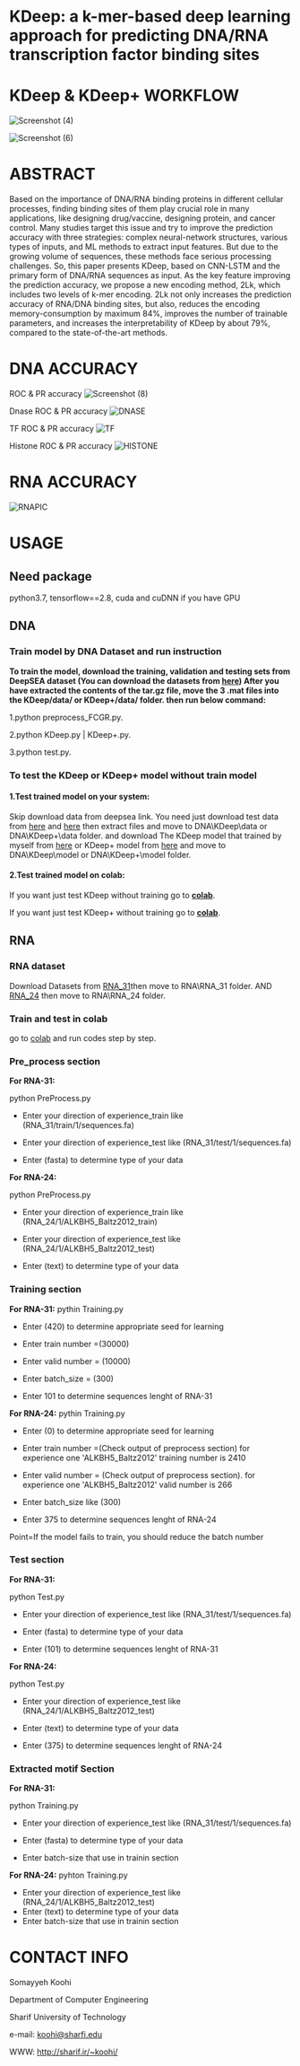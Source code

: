 # KDeep: a k-mer-based deep learning approach for  predicting DNA/RNA transcription factor binding  sites
# KDeep & KDeep+ WORKFLOW
![Screenshot (4)](https://user-images.githubusercontent.com/88847995/216258822-1f120880-749d-45b4-8fa0-473398a45ce3.png)

![Screenshot (6)](https://user-images.githubusercontent.com/88847995/216259426-c3c339fe-daf2-44d9-8845-f69ccdc6b17e.png)

# ABSTRACT
Based on the importance of DNA/RNA binding proteins in different cellular processes, finding binding sites of them play crucial role in many applications, like designing drug/vaccine, designing protein, and cancer control. Many studies target this issue and try to improve the prediction accuracy with three strategies: complex neural-network structures, various types of inputs, and ML methods to extract input features. But due to the growing volume of sequences, these methods face serious processing challenges. So, this paper presents KDeep, based on CNN-LSTM and the primary form of DNA/RNA sequences as input. As the key feature improving the prediction accuracy, we propose a new encoding method, 2Lk, which includes two levels of k-mer encoding. 2Lk not only increases the prediction accuracy of RNA/DNA binding sites, but also, reduces the encoding memory-consumption by maximum 84%, improves the number of trainable parameters, and increases the interpretability of KDeep by about 79%, compared to the state-of-the-art methods.

# DNA ACCURACY
ROC & PR accuracy
![Screenshot (8)](https://user-images.githubusercontent.com/88847995/216260753-28ad0aec-eb4a-4f67-989e-f4351fee716e.png)

Dnase ROC & PR accuracy
![DNASE](https://user-images.githubusercontent.com/88847995/216276090-2e577602-c2b4-440c-958f-1132290603ae.png)

TF ROC & PR accuracy
![TF](https://user-images.githubusercontent.com/88847995/216276141-aa5344c2-4800-40dd-a05f-81b6229bde52.png)

Histone ROC & PR accuracy
![HISTONE](https://user-images.githubusercontent.com/88847995/216276193-c45e1b77-a8eb-4865-b1cd-92353661c740.png)

# RNA ACCURACY
![RNAPIC](https://user-images.githubusercontent.com/88847995/216283950-3f772f10-880d-4363-a391-9e4040c3cb1e.png)

# USAGE
## Need package
python3.7,  tensorflow==2.8, cuda and cuDNN if you have GPU

## DNA
###  Train model by DNA Dataset and run instruction
**To train the model, download the training, validation and testing sets from DeepSEA dataset (You can download the datasets from [here](http://deepsea.princeton.edu/media/code/deepsea_train_bundle.v0.9.tar.gz))
After you have extracted the contents of the tar.gz file, move the 3 .mat files into the KDeep/data/ or KDeep+/data/ folder.
then run below command:**

 1.python preprocess_FCGR.py.
 
 2.python KDeep.py | KDeep+.py.
 
 3.python test.py.
 
 
### To test the KDeep or KDeep+ model without train model

 #### 1.Test trained model on your system:
 
Skip download data from deepsea link. You need just download test data from [here](https://drive.google.com/file/d/1y_KarPolOGFFzcdeoKOY9w_tg0NG3jYg/view?usp=sharing) and [here](https://drive.google.com/file/d/1fBN1fVCMKRmCLCO4vBiYB3OZYdjUV-ae/view?usp=sharing) then extract files and move to DNA\KDeep\data or DNA\KDeep+\data folder. and download The KDeep model that trained by myself from [here](https://drive.google.com/file/d/150I1vVEpqrPR_m6yZAyEwEGMAGfTzYZa/view?usp=sharing) or KDeep+ model
 from [here](https://drive.google.com/file/d/1xUuL74NiVLXNDtsLI0HjB5lNTrZsgy7x/view?usp=sharing) and move to DNA\KDeep\model or DNA\KDeep+\model folder.


#### 2.Test trained model on colab:
 
If you want just test KDeep without training go to **[colab](https://colab.research.google.com/drive/1bdPTxxkB4Gd_R0GBSVfI_R57bUVTjomv?usp=sharing)**.

If you want just test KDeep+ without training go to **[colab](https://colab.research.google.com/drive/1f4AUlTIwnB_1ezZkbf8L7y0g8C6m_o3S?usp=sharing)**.
 
 ##  **RNA** 
 ### RNA dataset
 Download Datasets from [RNA_31](https://drive.google.com/drive/folders/1zW4cGL2SsfCxscnsCKmRywHbSsKSb_gA?usp=sharing)then move to RNA\RNA_31 folder. AND [RNA_24](https://drive.google.com/drive/folders/1--hAqnWlECTDRA-ILV0IKrFR1Wvw_L2E?usp=sharing) then move to RNA\RNA_24 folder. 
 
 ### Train and test in colab 
 go to [colab](https://colab.research.google.com/drive/1mLV1jp-VIQSu99h51O3mKf5_gExoowrc?usp=sharing) and run codes step by step. 
 
###  Pre_process section 

**For RNA-31:**

python PreProcess.py

+ Enter your direction of experience_train like (RNA_31/train/1/sequences.fa)

+ Enter your direction of experience_test like (RNA_31/test/1/sequences.fa)

+ Enter (fasta) to determine type of your data

**For RNA-24:**

python PreProcess.py 

+ Enter your direction of experience_train like (RNA_24/1/ALKBH5_Baltz2012_train)

+ Enter your direction of experience_test like (RNA_24/1/ALKBH5_Baltz2012_test)

+ Enter (text) to determine type of your data

### Training section 

**For RNA-31:**
pythin Training.py

+ Enter (420) to determine appropriate seed for learning

+ Enter train number =(30000)

+ Enter valid number = (10000)

+ Enter batch_size = (300)

+ Enter 101 to determine sequences lenght of RNA-31

**For RNA-24:**
pythin Training.py

+ Enter (0) to determine appropriate seed for learning

+ Enter train number =(Check output of preprocess section) for experience one 'ALKBH5_Baltz2012' training number is 2410

+ Enter valid number = (Check output of preprocess section). for experience one 'ALKBH5_Baltz2012' valid number is 266

+ Enter batch_size like (300)

+ Enter 375 to determine sequences lenght of RNA-24

Point=If the model fails to train, you should reduce the batch number

### **Test section** 

**For RNA-31:**

python Test.py

+ Enter your direction of experience_test like (RNA_31/test/1/sequences.fa)

+ Enter (fasta) to determine type of your data
 
+ Enter (101) to determine sequences lenght of RNA-31

**For RNA-24:**

python Test.py

+ Enter your direction of experience_test like (RNA_24/1/ALKBH5_Baltz2012_test)

+ Enter (text) to determine type of your data

+ Enter (375) to determine sequences lenght of RNA-24


### **Extracted motif Section** 

**For RNA-31:**

python Training.py

+ Enter your direction of experience_test like (RNA_31/test/1/sequences.fa)

+ Enter (fasta) to determine type of your data

+ Enter batch-size that use in trainin section

**For RNA-24:**
pyhton Training.py
+ Enter your direction of experience_test like (RNA_24/1/ALKBH5_Baltz2012_test)
+ Enter (text) to determine type of your data
+ Enter batch-size that use in trainin section

# CONTACT INFO
Somayyeh Koohi

Department of Computer Engineering

Sharif University of Technology

e-mail: koohi@sharfi.edu

WWW: http://sharif.ir/~koohi/
